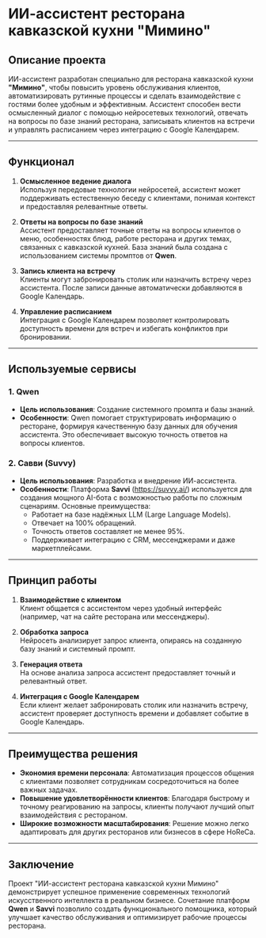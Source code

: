 # ИИ-ассистент ресторана кавказской кухни "Мимино"

## Описание проекта

ИИ-ассистент разработан специально для ресторана кавказской кухни **"Мимино"**, чтобы повысить уровень обслуживания клиентов, автоматизировать рутинные процессы и сделать взаимодействие с гостями более удобным и эффективным. Ассистент способен вести осмысленный диалог с помощью нейросетевых технологий, отвечать на вопросы по базе знаний ресторана, записывать клиентов на встречи и управлять расписанием через интеграцию с Google Календарем.

---

## Функционал

1. **Осмысленное ведение диалога**  
   Используя передовые технологии нейросетей, ассистент может поддерживать естественную беседу с клиентами, понимая контекст и предоставляя релевантные ответы.

2. **Ответы на вопросы по базе знаний**  
   Ассистент предоставляет точные ответы на вопросы клиентов о меню, особенностях блюд, работе ресторана и других темах, связанных с кавказской кухней. База знаний была создана с использованием системы промптов от **Qwen**.

3. **Запись клиента на встречу**  
   Клиенты могут забронировать столик или назначить встречу через ассистента. После записи данные автоматически добавляются в Google Календарь.

4. **Управление расписанием**  
   Интеграция с Google Календарем позволяет контролировать доступность времени для встреч и избегать конфликтов при бронировании.

---

## Используемые сервисы

### 1. **Qwen**
   - **Цель использования**: Создание системного промпта и базы знаний.
   - **Особенности**: Qwen помогает структурировать информацию о ресторане, формируя качественную базу данных для обучения ассистента. Это обеспечивает высокую точность ответов на вопросы клиентов.

### 2. **Савви (Suvvy)**
   - **Цель использования**: Разработка и внедрение ИИ-ассистента.
   - **Особенности**: Платформа **Savvi** (https://suvvy.ai/) используется для создания мощного AI-бота с возможностью работы по сложным сценариям. Основные преимущества:
     - Работает на базе надёжных LLM (Large Language Models).
     - Отвечает на 100% обращений.
     - Точность ответов составляет не менее 95%.
     - Поддерживает интеграцию с CRM, мессенджерами и даже маркетплейсами.

---

## Принцип работы

1. **Взаимодействие с клиентом**  
   Клиент общается с ассистентом через удобный интерфейс (например, чат на сайте ресторана или мессенджеры).

2. **Обработка запроса**  
   Нейросеть анализирует запрос клиента, опираясь на созданную базу знаний и системный промпт.

3. **Генерация ответа**  
   На основе анализа запроса ассистент предоставляет точный и релевантный ответ.

4. **Интеграция с Google Календарем**  
   Если клиент желает забронировать столик или назначить встречу, ассистент проверяет доступность времени и добавляет событие в Google Календарь.

---

## Преимущества решения

- **Экономия времени персонала**: Автоматизация процессов общения с клиентами позволяет сотрудникам сосредоточиться на более важных задачах.
- **Повышение удовлетворённости клиентов**: Благодаря быстрому и точному реагированию на запросы, клиенты получают лучший опыт взаимодействия с рестораном.
- **Широкие возможности масштабирования**: Решение можно легко адаптировать для других ресторанов или бизнесов в сфере HoReCa.

---

## Заключение

Проект "ИИ-ассистент ресторана кавказской кухни Мимино" демонстрирует успешное применение современных технологий искусственного интеллекта в реальном бизнесе. Сочетание платформ **Qwen** и **Savvi** позволило создать функционального помощника, который улучшает качество обслуживания и оптимизирует рабочие процессы ресторана.
